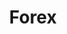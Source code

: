 ---
title: Forex
crosslinks:
- forextrades
- youtubefactsbot
- wallstreetbets
- algotrading
- u_imguralbumbot
- anti_gif_bot
- tradingmemes
- IAmA
- livven
- youtubot
- forexfactory
- forexbets
- Donald
- Eve
- ethtrader
- Advice
- metric_units
- 1zc2yc6
- smoknfx
- openforex
---